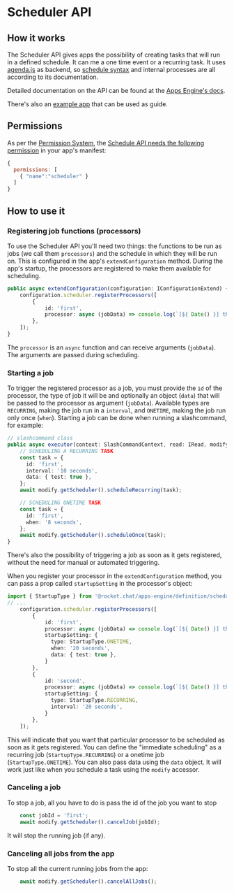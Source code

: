 # Scheduler API

## How it works

The Scheduler API gives apps the possibility of creating tasks that will run in a defined schedule. It can me a one time event or a recurring task. It uses [agenda.js](https://github.com/agenda/agenda) as backend, so [schedule syntax](https://github.com/agenda/human-interval) and internal processes are all according to its documentation.

Detailed documentation on the API can be found at the [Apps Engine's docs](https://rocketchat.github.io/Rocket.Chat.Apps-engine/modules/scheduler.html).

There's also an [example app](https://github.com/RocketChat/Apps.RocketChat.Tester/tree/scheduler) that can be used as guide.

## Permissions

As per the [Permission System](https://docs.rocket.chat/apps-development/permission-system), the [Schedule API needs the following permission](https://docs.rocket.chat/apps-development/permission-system#register-and-maintain-scheduled-jobs) in your app's manifest:

```javascript
{
  permissions: [
    { "name":"scheduler" }
  ]
}
```

## How to use it

### Registering job functions \(processors\)

To use the Scheduler API you'll need two things: the functions to be run as jobs \(we call them `processors`\) and the schedule in which they will be run on. This is configured in the app's `extendConfiguration` method. During the app's startup, the processors are registered to make them available for scheduling.

```typescript
public async extendConfiguration(configuration: IConfigurationExtend) {
    configuration.scheduler.registerProcessors([
        {
            id: 'first',
            processor: async (jobData) => console.log(`[${ Date() }] this is a task`, jobData),
        },
    ]);
}
```

The `processor` is an `async` function and can receive arguments \(`jobData`\). The arguments are passed during scheduling.

### Starting a job

To trigger the registered processor as a job, you must provide the `id` of the processor, the type of job it will be and optionally an object \(`data`\) that will be passed to the processor as argument \(`jobData`\). Available types are `RECURRING`, making the job run in a `interval`, and `ONETIME`, making the job run only once \(`when`\). Starting a job can be done when running a slashcommand, for example:

```typescript
// slashcommand class
public async executor(context: SlashCommandContext, read: IRead, modify: IModify): Promise<void> {
    // SCHEDULING A RECURRING TASK
    const task = {
      id: 'first',
      interval: '10 seconds',
      data: { test: true },
    };
    await modify.getScheduler().scheduleRecurring(task);

    // SCHEDULING ONETIME TASK
    const task = {
      id: 'first',
      when: '8 seconds',
    };
    await modify.getScheduler().scheduleOnce(task);
}
```

There's also the possibility of triggering a job as soon as it gets registered, without the need for manual or automated triggering.

When you register your processor in the `extendConfiguration` method, you can pass a prop called `startupSetting` in the processor's object:

```typescript
import { StartupType } from '@rocket.chat/apps-engine/definition/scheduler';
// ...
    configuration.scheduler.registerProcessors([
        {
            id: 'first',
            processor: async (jobData) => console.log(`[${ Date() }] this is a task`, jobData),
            startupSetting: {
              type: StartupType.ONETIME,
              when: '20 seconds',
              data: { test: true },
            }
        },
        {
            id: 'second',
            processor: async (jobData) => console.log(`[${ Date() }] this is a task`, jobData),
            startupSetting: {
              type: StartupType.RECURRING,
              interval: '20 seconds',
            }
        },
    ]);
```

This will indicate that you want that particular processor to be scheduled as soon as it gets registered. You can define the "immediate scheduling" as a recurring job \(`StartupType.RECURRING`\) or a onetime job \(`StartupType.ONETIME`\). You can also pass data using the `data` object. It will work just like when you schedule a task using the `modify` accessor.

### Canceling a job

To stop a job, all you have to do is pass the id of the job you want to stop

```typescript
    const jobId = 'first';
    await modify.getScheduler().cancelJob(jobId);
```

It will stop the running job \(if any\).

### Canceling all jobs from the app

To stop all the current running jobs from the app:

```typescript
    await modify.getScheduler().cancelAllJobs();
```

